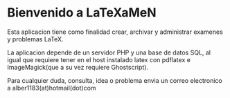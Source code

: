 # Bienvenido a LaTeXaMeN
Esta aplicacion tiene como finalidad crear, archivar y administrar examenes y problemas LaTeX.

La aplicacion depende de un servidor PHP y una base de datos SQL, al igual que requiere tener en el host instalado latex con pdflatex e ImageMagick(que a su vez requiere Ghostscript).

Para cualquier duda, consulta, idea o problema envia un correo electronico a alber1183(at)hotmail(dot)com

